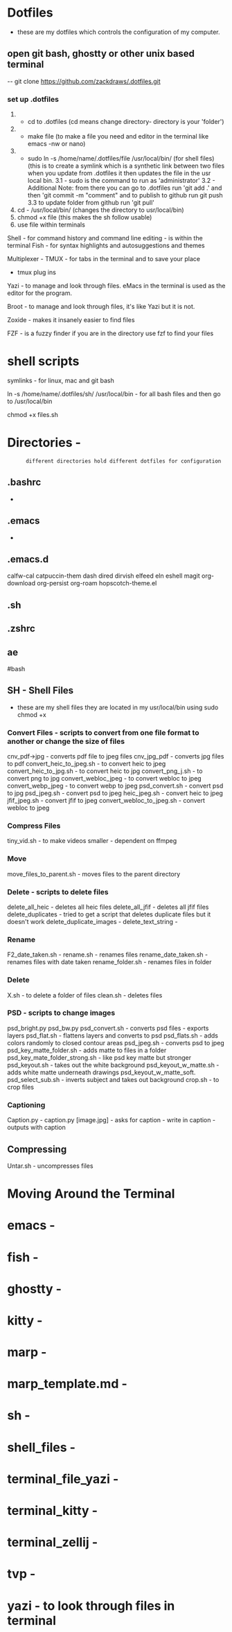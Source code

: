 # Dotfiles
- these are my dotfiles which controls the configuration of my computer.

## open git bash, ghostty or other unix based terminal

-- git clone https://github.com/zackdraws/.dotfiles.git

### set up .dotfiles
  1.  - cd to .dotfiles (cd means change directory- directory is your 'folder')
  2.  - make file (to make a file you need and editor in the terminal like emacs -nw or nano)
  3.  - sudo ln -s /home/name/.dotfiles/file /usr/local/bin/ (for shell files) (this is to create a symlink which is a synthetic link between two files when you update from .dotfiles it then updates the file in the usr local bin.
  3.1 - sudo is the command to run as 'administrator'
  3.2 - Additional Note: from there you can go to .dotfiles run 'git add .' and then 'git commit -m "comment" and to publish to github run git push
  3.3 to update folder from github run 'git pull'
  4.  cd - /usr/local/bin/ (changes the directory to usr/local/bin)
  5.  chmod +x file (this makes the sh follow usable)
  6. use file within terminals

Shell - for command history and command line editing - is within the terminal
Fish - for syntax highlights and autosuggestions and themes

Multiplexer -
TMUX - 
for tabs in the terminal and to save your place
- tmux plug ins

Yazi - to manage and look through files. eMacs in the terminal is used as the editor for the program.

Broot - to manage and look through files, it's like Yazi but it is not.

Zoxide - makes it insanely easier to find files

FZF - is a fuzzy finder if you are in the directory use fzf to find your files

# shell scripts
symlinks - for linux, mac and git bash

ln -s /home/name/.dotfiles/sh/ /usr/local/bin - for all  bash files and then go to /usr/local/bin

chmod +x files.sh

# Directories -
  	      different directories hold different dotfiles for configuration
## .bashrc
   - 
## .emacs
   - 
## .emacs.d
calfw-cal
catpuccin-them
dash
dired
dirvish
elfeed
eln
eshell
magit
org-download
org-persist
org-roam
hopscotch-theme.el
## .sh

## .zshrc

## ae
#bash

## SH - Shell Files 
- these are my shell files they are located in my usr/local/bin using sudo chmod +x

### Convert Files - scripts to convert from one file format to another or change the size of files
cnv_pdf->jpg - converts pdf file to jpeg files
cnv_jpg_pdf - converts jpg files to pdf
convert_heic_to_jpeg.sh - to convert heic to jpeg
convert_heic_to_jpg.sh - to convert heic to jpg
convert_png_j.sh - to convert png to jpg
convert_webloc_jpeg - to convert webloc to jpeg
convert_webp_jpeg - to convert webp to jpeg
psd_convert.sh - convert psd to jpg
psd_jpeg.sh -  convert psd to jpeg
heic_jpeg.sh - convert heic to jpeg
jfif_jpeg.sh - convert jfif to jpeg
convert_webloc_to_jpeg.sh - convert webloc to jpeg 

### Compress Files
tiny_vid.sh - to make videos smaller - dependent on ffmpeg

### Move 
move_files_to_parent.sh - moves files to the parent directory

### Delete - scripts to delete files
delete_all_heic - deletes all heic files
delete_all_jfif - deletes all jfif files
delete_duplicates - tried to get a script that deletes duplicate files but it doesn't work
delete_duplicate_images - 
delete_text_string - 

### Rename
F2_date_taken.sh -
rename.sh - renames files
rename_date_taken.sh - renames files with date taken
rename_folder.sh - renames files in folder

### Delete
X.sh - to delete a folder of files
clean.sh - deletes files

### PSD - scripts to change images
psd_bright.py
psd_bw.py
psd_convert.sh - converts psd files - exports layers
psd_flat.sh - flattens layers and converts to psd
psd_flats.sh - adds colors randomly to closed contour areas
psd_jpeg.sh - converts psd to jpeg
psd_key_matte_folder.sh - adds matte to files in a folder
psd_key_mate_folder_strong.sh - like psd key matte but stronger
psd_keyout.sh - takes out the white background
psd_keyout_w_matte.sh - adds white matte underneath drawings
psd_keyout_w_matte_soft.
psd_select_sub.sh - inverts subject and takes out background
crop.sh - to crop files

### Captioning
Caption.py - caption.py [image.jpg]
	   - asks for caption
	   - write in caption
	   - outputs with caption
## Compressing
Untar.sh - uncompresses files
# Moving Around the Terminal
# emacs -
# fish -
# ghostty -
# kitty -
# marp -
# marp_template.md -
# sh -
# shell_files -
# terminal_file_yazi -
# terminal_kitty -
# terminal_zellij -
# tvp -
# yazi - to look through files in terminal

